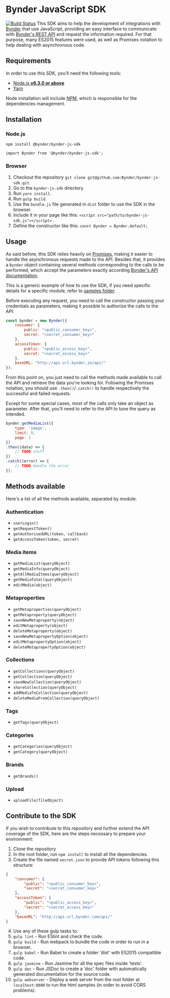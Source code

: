 # Bynder JavaScript SDK
[![Build Status](https://travis-ci.org/Bynder/bynder-js-sdk.svg?branch=master)](https://travis-ci.org/Bynder/bynder-js-sdk)
This SDK aims to help the development of integrations with [Bynder](https://www.bynder.com/en/) that use JavaScript, providing an easy interface to communicate with [Bynder's REST API](https://developer-docs.bynder.com/API/) and request the information required.
For that purpose, many ES2015 features were used, as well as Promises notation to help dealing with asynchronous code.

## Requirements
In order to use this SDK, you'll need the following tools:

* [Node.js **v6.3.0 or above**](https://nodejs.org/)
* [Yarn](https://yarnpkg.com/)

Node installation will include [NPM](https://www.npmjs.com/), which is responsible for the dependencies management.

## Installation

### Node.js

`npm install @bynder/bynder-js-sdk`

`import Bynder from '@bynder/bynder-js-sdk';`

### Browser

1. Checkout the repository `git clone git@github.com:Bynder/bynder-js-sdk.git`.
2. Go to the `bynder-js-sdk` directory.
3. Run `yarn install`.
4. Run `gulp build`.
5. Use the `bundle.js` file generated in `dist` folder to use the SDK in the browser.
6. Include it in your page like this: `<script src="path/to/bynder-js-sdk.js"></script>` .
7. Define the constructor like this: `const Bynder = Bynder.default;`

## Usage
As said before, this SDK relies heavily on [Promises](https://developers.google.com/web/fundamentals/getting-started/primers/promises), making it easier to handle the asynchronous requests made to the API.
Besides that, it provides a `Bynder` object containing several methods corresponding to the calls to be performed, which accept the parameters exactly according [Bynder's API documentation](http://docs.bynder.apiary.io/).

This is a generic example of how to use the SDK, if you need specific details for a specific module, refer to [samples folder](https://github.com/Bynder/bynder-js-sdk/tree/master/samples).

Before executing any request, you need to call the constructor passing your credentials as parameters, making it possible to authorize the calls to the API:

```js
const bynder = new Bynder({
    consumer: {
        public: "<public_consumer_key>",
        secret: "<secret_consumer_key>"
    },
    accessToken: {
        public: "<public_access_key>",
        secret: "<secret_access_key>"
    },
    baseURL: "http://api-url.bynder.io/api/"
});
```

From this point on, you just need to call the methods made available to call the API and retrieve the data you're looking for. Following the Promises notation, you should use `.then()`/`.catch()` to handle respectively the successful and failed requests.

Except for some special cases, most of the calls only take an object as parameter. After that, you'll need to refer to the API to tune the query as intended.

```js
bynder.getMediaList({
    type: 'image',
    limit: 9,
    page: 1
})
.then((data) => {
    // TODO stuff
})
.catch((error) => {
    // TODO Handle the error
});
```

## Methods available
Here's a list of all the methods available, separated by module:

### Authentication
* `userLogin()`
* `getRequestToken()`
* `getAuthorisedURL(token, callback)`
* `getAccessToken(token, secret)`

### Media items
* `getMediaList(queryObject)`
* `getMediaInfo(queryObject)`
* `getAllMediaItems(queryObject)`
* `getMediaTotal(queryObject)`
* `editMedia(object)`

### Metaproperties
* `getMetaproperties(queryObject)`
* `getMetaproperty(queryObject)`
* `saveNewMetaproperty(object)`
* `editMetaproperty(object)`
* `deleteMetaproperty(object)`
* `saveNewMetapropertyOption(object)`
* `editMetapropertyOption(object)`
* `deleteMetapropertyOption(object)`

### Collections
* `getCollections(queryObject)`
* `getCollection(queryObject)`
* `saveNewCollection(queryObject)`
* `shareCollection(queryObject)`
* `addMediaToCollection(queryObject)`
* `deleteMediaFromCollection(queryObject)`

### Tags
* `getTags(queryObject)`

### Categories
* `getCategories(queryObject)`
* `getCategory(queryObject)`

### Brands
* `getBrands()`

### Upload
* `uploadFile(fileObject)`

## Contribute to the SDK
If you wish to contribute to this repository and further extend the API coverage of the SDK, here are the steps necessary to prepare your environment:

1. Clone the repository
2. In the root folder, run `npm install` to install all the dependencies.
3. Create the file named `secret.json` to provide API tokens following this structure:
```json
{
    "consumer": {
        "public": "<public_consumer_key>",
        "secret": "<secret_consumer_key>"
    },
    "accessToken": {
        "public": "<public_access_key>",
        "secret": "<secret_access_key>"
    },
    "baseURL": "http://api-url.bynder.com/api/"
}
```
4. Use any of these gulp tasks to:
  1. `gulp lint` - Run ESlint and check the code.
  2. `gulp build` - Run webpack to bundle the code in order to run in a browser.
  3. `gulp babel` - Run Babel to create a folder 'dist' with ES2015 compatible code.
  4. `gulp jasmine` - Run Jasmine for all the spec files inside 'tests'.
  5. `gulp doc` - Run JSDoc to create a 'doc' folder with automatically generated documentation for the source code.
  6. `gulp webserver` - Deploy a web server from the root folder at `localhost:8080` to run the html samples (in order to avoid CORS problems).
